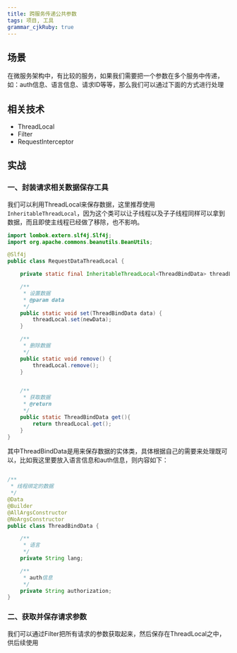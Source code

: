 ```yaml
---
title: 跨服务传递公共参数
tags: 项目, 工具
grammar_cjkRuby: true
---
```

## 场景
在微服务架构中，有比较的服务，如果我们需要把一个参数在多个服务中传递，如：auth信息、语言信息、请求ID等等，那么我们可以通过下面的方式进行处理

## 相关技术
- ThreadLocal
- Filter
- RequestInterceptor

## 实战
### 一、封装请求相关数据保存工具
我们可以利用ThreadLocal来保存数据，这里推荐使用`InheritableThreadLocal`，因为这个类可以让子线程以及子子线程同样可以拿到数据，而且即使主线程已经做了移除，也不影响。
``` java
import lombok.extern.slf4j.Slf4j;
import org.apache.commons.beanutils.BeanUtils;

@Slf4j
public class RequestDataThreadLocal {

    private static final InheritableThreadLocal<ThreadBindData> threadLocal = new InheritableThreadLocal<>();

    /**
     * 设置数据
     * @param data
     */
    public static void set(ThreadBindData data) {
        threadLocal.set(newData);
    }

    /**
     * 删除数据
     */
    public static void remove() {
        threadLocal.remove();
    }


    /**
     * 获取数据
     * @return
     */
    public static ThreadBindData get(){
        return threadLocal.get();
    }
}

```
其中ThreadBindData是用来保存数据的实体类，具体根据自己的需要来处理既可以，比如我这里要放入语言信息和auth信息，则内容如下：
``` java

/**
 * 线程绑定的数据
 */
@Data
@Builder
@AllArgsConstructor
@NoArgsConstructor
public class ThreadBindData {

    /**
     * 语言
     */
    private String lang;

    /**
     * auth信息
     */
    private String authorization;
}

```
### 二、获取并保存请求参数
我们可以通过Filter把所有请求的参数获取起来，然后保存在ThreadLocal之中，供后续使用